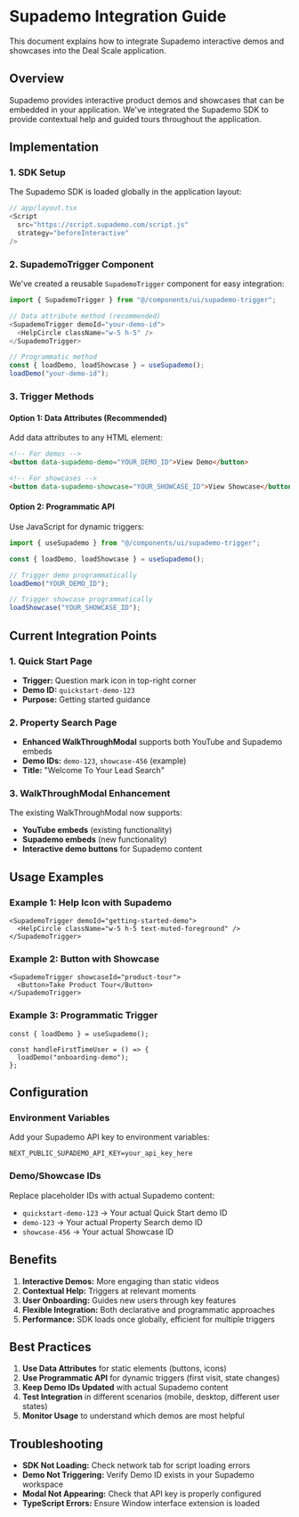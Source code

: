 # Supademo Integration Guide

This document explains how to integrate Supademo interactive demos and showcases into the Deal Scale application.

## Overview

Supademo provides interactive product demos and showcases that can be embedded in your application. We've integrated the Supademo SDK to provide contextual help and guided tours throughout the application.

## Implementation

### 1. SDK Setup

The Supademo SDK is loaded globally in the application layout:

```typescript
// app/layout.tsx
<Script
  src="https://script.supademo.com/script.js"
  strategy="beforeInteractive"
/>
```

### 2. SupademoTrigger Component

We've created a reusable `SupademoTrigger` component for easy integration:

```typescript
import { SupademoTrigger } from "@/components/ui/supademo-trigger";

// Data attribute method (recommended)
<SupademoTrigger demoId="your-demo-id">
  <HelpCircle className="w-5 h-5" />
</SupademoTrigger>

// Programmatic method
const { loadDemo, loadShowcase } = useSupademo();
loadDemo("your-demo-id");
```

### 3. Trigger Methods

#### Option 1: Data Attributes (Recommended)
Add data attributes to any HTML element:

```html
<!-- For demos -->
<button data-supademo-demo="YOUR_DEMO_ID">View Demo</button>

<!-- For showcases -->
<button data-supademo-showcase="YOUR_SHOWCASE_ID">View Showcase</button>
```

#### Option 2: Programmatic API
Use JavaScript for dynamic triggers:

```typescript
import { useSupademo } from "@/components/ui/supademo-trigger";

const { loadDemo, loadShowcase } = useSupademo();

// Trigger demo programmatically
loadDemo("YOUR_DEMO_ID");

// Trigger showcase programmatically
loadShowcase("YOUR_SHOWCASE_ID");
```

## Current Integration Points

### 1. Quick Start Page
- **Trigger:** Question mark icon in top-right corner
- **Demo ID:** `quickstart-demo-123`
- **Purpose:** Getting started guidance

### 2. Property Search Page
- **Enhanced WalkThroughModal** supports both YouTube and Supademo embeds
- **Demo IDs:** `demo-123`, `showcase-456` (example)
- **Title:** "Welcome To Your Lead Search"

### 3. WalkThroughModal Enhancement
The existing WalkThroughModal now supports:
- **YouTube embeds** (existing functionality)
- **Supademo embeds** (new functionality)
- **Interactive demo buttons** for Supademo content

## Usage Examples

### Example 1: Help Icon with Supademo
```tsx
<SupademoTrigger demoId="getting-started-demo">
  <HelpCircle className="w-5 h-5 text-muted-foreground" />
</SupademoTrigger>
```

### Example 2: Button with Showcase
```tsx
<SupademoTrigger showcaseId="product-tour">
  <Button>Take Product Tour</Button>
</SupademoTrigger>
```

### Example 3: Programmatic Trigger
```tsx
const { loadDemo } = useSupademo();

const handleFirstTimeUser = () => {
  loadDemo("onboarding-demo");
};
```

## Configuration

### Environment Variables
Add your Supademo API key to environment variables:

```env
NEXT_PUBLIC_SUPADEMO_API_KEY=your_api_key_here
```

### Demo/Showcase IDs
Replace placeholder IDs with actual Supademo content:
- `quickstart-demo-123` → Your actual Quick Start demo ID
- `demo-123` → Your actual Property Search demo ID
- `showcase-456` → Your actual Showcase ID

## Benefits

1. **Interactive Demos:** More engaging than static videos
2. **Contextual Help:** Triggers at relevant moments
3. **User Onboarding:** Guides new users through key features
4. **Flexible Integration:** Both declarative and programmatic approaches
5. **Performance:** SDK loads once globally, efficient for multiple triggers

## Best Practices

1. **Use Data Attributes** for static elements (buttons, icons)
2. **Use Programmatic API** for dynamic triggers (first visit, state changes)
3. **Keep Demo IDs Updated** with actual Supademo content
4. **Test Integration** in different scenarios (mobile, desktop, different user states)
5. **Monitor Usage** to understand which demos are most helpful

## Troubleshooting

- **SDK Not Loading:** Check network tab for script loading errors
- **Demo Not Triggering:** Verify Demo ID exists in your Supademo workspace
- **Modal Not Appearing:** Check that API key is properly configured
- **TypeScript Errors:** Ensure Window interface extension is loaded
